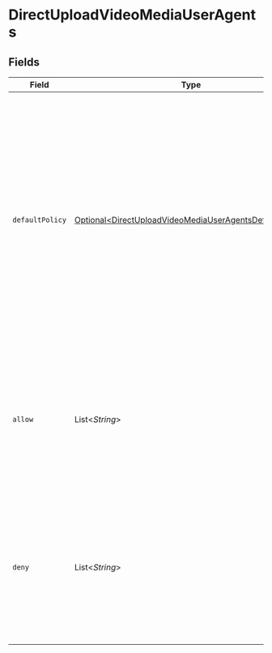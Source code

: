 # DirectUploadVideoMediaUserAgents


## Fields

| Field                                                                                                                                                                                                                                                                                   | Type                                                                                                                                                                                                                                                                                    | Required                                                                                                                                                                                                                                                                                | Description                                                                                                                                                                                                                                                                             | Example                                                                                                                                                                                                                                                                                 |
| --------------------------------------------------------------------------------------------------------------------------------------------------------------------------------------------------------------------------------------------------------------------------------------- | --------------------------------------------------------------------------------------------------------------------------------------------------------------------------------------------------------------------------------------------------------------------------------------- | --------------------------------------------------------------------------------------------------------------------------------------------------------------------------------------------------------------------------------------------------------------------------------------- | --------------------------------------------------------------------------------------------------------------------------------------------------------------------------------------------------------------------------------------------------------------------------------------- | --------------------------------------------------------------------------------------------------------------------------------------------------------------------------------------------------------------------------------------------------------------------------------------- |
| `defaultPolicy`                                                                                                                                                                                                                                                                         | [Optional\<DirectUploadVideoMediaUserAgentsDefaultPolicy>](../../models/operations/DirectUploadVideoMediaUserAgentsDefaultPolicy.md)                                                                                                                                                    | :heavy_minus_sign:                                                                                                                                                                                                                                                                      | Specifies the default access policy for user agents (browsers, bots, etc.). <br/>If set to `allow`, all user agents are allowed access unless otherwise specified in the `deny` list. <br/>If set to `deny`, all user agents are denied access unless otherwise specified in the `allow` list.<br/> |                                                                                                                                                                                                                                                                                         |
| `allow`                                                                                                                                                                                                                                                                                 | List\<*String*>                                                                                                                                                                                                                                                                         | :heavy_minus_sign:                                                                                                                                                                                                                                                                      | A list of user agents (identified by string names or patterns) that are explicitly allowed access. <br/>This list is only effective when the `defaultPolicy` is set to `deny`.<br/>                                                                                                     | [<br/>"Mozilla/5.0 (Linux; Android 10; K) AppleWebKit/537.36 (KHTML, like Gecko) Chrome/114.0.0.0 Mobile Safari/537.36",<br/>"curl/7.68.0"<br/>]                                                                                                                                        |
| `deny`                                                                                                                                                                                                                                                                                  | List\<*String*>                                                                                                                                                                                                                                                                         | :heavy_minus_sign:                                                                                                                                                                                                                                                                      | A list of user agents (identified by string names or patterns) that are explicitly denied access. <br/>This list is only effective when the `defaultPolicy` is set to `allow`.<br/>                                                                                                     | [<br/>"Mozilla/5.0 (Linux; Android 10; K) AppleWebKit/537.36 (KHTML, like Gecko) Chrome/114.0.0.0 Safari/537.36",<br/>"PostmanRuntime/7.29.0"<br/>]                                                                                                                                     |